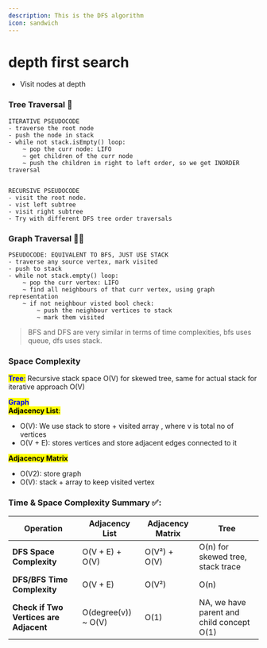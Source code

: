 ```yaml
---
description: This is the DFS algorithm
icon: sandwich
---
```


# depth first search

* Visit nodes at depth

### Tree Traversal 🌲

```
ITERATIVE PSEUDOCODE
- traverse the root node
- push the node in stack
- while not stack.isEmpty() loop:
	~ pop the curr node: LIFO
	~ get children of the curr node
	~ push the children in right to left order, so we get INORDER traversal


RECURSIVE PSEUDOCODE
- visit the root node.
- vist left subtree
- visit right subtree
- Try with different DFS tree order traversals
```

### Graph Traversal 👩‍💻

```
PSEUDOCODE: EQUIVALENT TO BFS, JUST USE STACK
- traverse any source vertex, mark visited
- push to stack
- while not stack.empty() loop:
	~ pop the curr vertex: LIFO
	~ find all neighbours of that curr vertex, using graph representation
	~ if not neighbour visted bool check:
		~ push the neighbour vertices to stack
		~ mark them visited
```

> BFS and DFS are very similar in terms of time complexities, bfs uses queue, dfs uses stack.

### **Space Complexity**

<mark style="color:blue;">**Tree**</mark><mark style="color:blue;">:</mark> Recursive stack space O(V) for skewed tree, same for actual stack for iterative approach O(V)

<mark style="color:blue;">**Graph**</mark>\
<mark style="background-color:yellow;">**Adjacency List**</mark><mark style="background-color:yellow;">:</mark>

* O(V): We use stack to store + visited array , where v is total no of vertices
* O(V + E): stores vertices and store adjacent edges connected to it

<mark style="background-color:yellow;">**Adjacency Matrix**</mark>

* O(V2): store graph
* O(V): stack + array to keep visited vertex

### **Time & Space Complexity Summary ✅:**

| Operation                              | Adjacency List       | Adjacency Matrix | Tree                                      |
| -------------------------------------- | -------------------- | ---------------- | ----------------------------------------- |
| **DFS Space Complexity**               | O(V + E) + O(V)      | O(V²) + O(V)     | O(n) for skewed tree, stack trace         |
| **DFS/BFS Time Complexity**            | O(V + E)             | O(V²)            | O(n)                                      |
| **Check if Two Vertices are Adjacent** | O(degree(v)) \~ O(V) | O(1)             | NA, we have parent and child concept O(1) |

